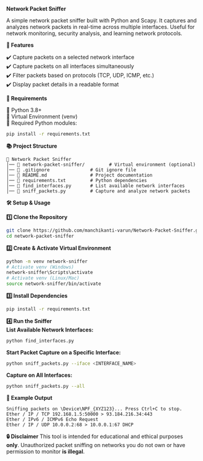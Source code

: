 **Network Packet Sniffer**

A simple network packet sniffer built with Python and Scapy. It captures and analyzes network packets in real-time across multiple interfaces. Useful for network monitoring, security analysis, and learning network protocols.

**🚀 Features**

✔️ Capture packets on a selected network interface  
✔️ Capture packets on all interfaces simultaneously  
✔️ Filter packets based on protocols (TCP, UDP, ICMP, etc.)  
✔️ Display packet details in a readable format  

**📌 Requirements**

🔹 Python 3.8+  
🔹 Virtual Environment (venv)  
🔹 Required Python modules:  
```sh
pip install -r requirements.txt
```

**📚 Project Structure**
```
💾 Network Packet Sniffer
│── 📁 network-packet-sniffer/         # Virtual environment (optional)
│── 📄 .gitignore               # Git ignore file
│── 📄 README.md                # Project documentation
│── 📄 requirements.txt         # Python dependencies
│── 📄 find_interfaces.py       # List available network interfaces
│── 📄 sniff_packets.py         # Capture and analyze network packets
```

**🛠 Setup & Usage**

**1️⃣ Clone the Repository**  
```sh
git clone https://github.com/manchikanti-varun/Network-Packet-Sniffer.git
cd network-packet-sniffer
```

**2️⃣ Create & Activate Virtual Environment**  
```sh
python -m venv network-sniffer
# Activate venv (Windows)
network-sniffer\Scripts\activate  
# Activate venv (Linux/Mac)
source network-sniffer/bin/activate  
```

**3️⃣ Install Dependencies**  
```sh
pip install -r requirements.txt
```

**4️⃣ Run the Sniffer**  
**List Available Network Interfaces:**  
```sh
python find_interfaces.py
```

**Start Packet Capture on a Specific Interface:**  
```sh
python sniff_packets.py --iface <INTERFACE_NAME>
```

**Capture on All Interfaces:**  
```sh
python sniff_packets.py --all
```

**🎯 Example Output**
```
Sniffing packets on \Device\NPF_{XYZ123}... Press Ctrl+C to stop.
Ether / IP / TCP 192.168.1.5:50000 > 93.184.216.34:443
Ether / IPv6 / ICMPv6 Echo Request
Ether / IP / UDP 10.0.0.2:68 > 10.0.0.1:67 DHCP
```

**🔒 Disclaimer**
This tool is intended for educational and ethical purposes **only**. Unauthorized packet sniffing on networks you do not own or have permission to monitor **is illegal**.
